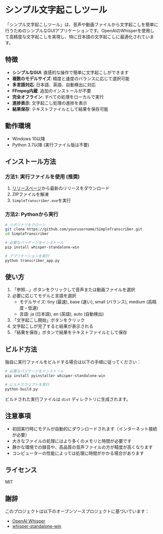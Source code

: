 # シンプル文字起こしツール

「シンプル文字起こしツール」は、音声や動画ファイルから文字起こしを簡単に行うためのシンプルなGUIアプリケーションです。OpenAIのWhisperを使用して高精度な文字起こしを実現し、特に日本語の文字起こしに最適化されています。

## 特徴

- **シンプルなGUI**: 直感的な操作で簡単に文字起こしができます
- **複数のモデルサイズ**: 精度と速度のバランスに応じて選択可能
- **多言語対応**: 日本語、英語、自動検出に対応
- **FFmpeg内蔵**: 追加のインストールが不要
- **完全オフライン**: すべての処理をローカルで実行
- **進捗表示**: 文字起こし処理の進捗を表示
- **結果保存**: テキストファイルとして結果を保存可能

## 動作環境

- Windows 10以降
- Python 3.7以降 (実行ファイル版は不要)

## インストール方法

### 方法1: 実行ファイルを使用 (推奨)

1. [リリースページ](https://github.com/yourusername/SimpleTranscriber/releases)から最新のリリースをダウンロード
2. ZIPファイルを解凍
3. `SimpleTranscriber.exe`を実行

### 方法2: Pythonから実行

```bash
# リポジトリをクローン
git clone https://github.com/yourusername/SimpleTranscriber.git
cd SimpleTranscriber

# 必要なパッケージをインストール
pip install whisper-standalone-win

# アプリケーションを実行
python transcriber_app.py
```

## 使い方

1. 「参照...」ボタンをクリックして音声または動画ファイルを選択
2. 必要に応じてモデルと言語を選択
   - モデルサイズ: tiny (最速), base (速い), small (バランス), medium (高精度・低速)
   - 言語: ja (日本語), en (英語), auto (自動検出)
3. 「文字起こし開始」ボタンをクリック
4. 文字起こしが完了すると結果が表示される
5. 「結果を保存」ボタンで結果をテキストファイルとして保存

## ビルド方法

独自に実行ファイルをビルドする場合は以下の手順に従ってください：

```bash
# 必要なパッケージをインストール
pip install pyinstaller whisper-standalone-win

# ビルドスクリプトを実行
python build.py
```

ビルドされた実行ファイルは `dist` ディレクトリに生成されます。

## 注意事項

- 初回実行時にモデルが自動的にダウンロードされます（インターネット接続が必要）
- 大きなファイルの処理にはより多くのメモリと時間が必要です
- 静かな環境での録音や、高品質の音声ファイルの方が精度が高くなります
- コンピューターの性能によっては処理に時間がかかる場合があります

## ライセンス

MIT

## 謝辞

このプロジェクトは以下のオープンソースプロジェクトに基づいています：

- [OpenAI Whisper](https://github.com/openai/whisper)
- [whisper-standalone-win](https://github.com/Purfview/whisper-standalone-win)
